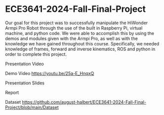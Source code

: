 # ECE3641-2024-Fall-Final-Project

Our goal for this project was to successfully manipulate the HiWonder Armpi Pro Robot through the use of the built in Raspberry Pi, virtual machine, and python code. We were able to accomplish this by using the demos and modules given with the Armpi Pro, as well as with the knowledge we have gained throughout this course. Specifically, we needed knowledge of frames, forward and inverse kinematics, ROS and python in order to complete this project. 

Presentation Video 

Demo Video
https://youtu.be/25a-E_HnqxQ 

Presentation Slides

Report

Dataset
https://github.com/august-halbert/ECE3641-2024-Fall-Final-Project/blob/main/Dataset

